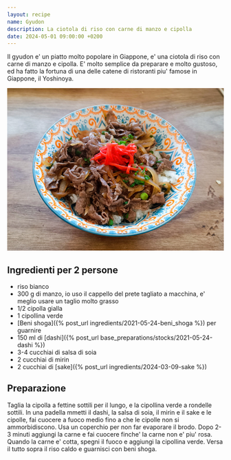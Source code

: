 ```yaml
---
layout: recipe
name: Gyudon
description: La ciotola di riso con carne di manzo e cipolla
date: 2024-05-01 09:00:00 +0200
---
```


Il gyudon e' un piatto molto popolare in Giappone, e' una ciotola di riso con carne di manzo e cipolla. E' molto semplice da preparare e molto gustoso, ed ha fatto la fortuna di una delle catene di ristoranti piu' famose in Giappone, il Yoshinoya.

![Oyakodon](/assets/images/gyudon.jpg)

## Ingredienti per 2 persone

- riso bianco
- 300 g di manzo, io uso il cappello del prete tagliato a macchina, e' meglio usare un taglio molto grasso
- 1/2 cipolla gialla
- 1 cipollina verde
- [Beni shoga]({% post_url ingredients/2021-05-24-beni_shoga %}) per guarnire
- 150 ml di [dashi]({% post_url base_preparations/stocks/2021-05-24-dashi %})
- 3-4 cucchiai di salsa di soia
- 2 cucchiai di mirin
- 2 cucchiai di [sake]({% post_url ingredients/2024-03-09-sake %})

## Preparazione

Taglia la cipolla a fettine sottili per il lungo, e la cipollina verde a rondelle sottili.
In una padella mmetti il dashi, la salsa di soia, il mirin e il sake e le cipolle, fai cuocere a fuoco medio fino a che le cipolle non si ammorbidiscono.
Usa un coperchio per non far evaporare il brodo. Dopo 2-3 minuti aggiungi la carne e fai cuocere finche' la carne non e' piu' rosa.
Quando la carne e' cotta, spegni il fuoco e aggiungi la cipollina verde. Versa il tutto sopra il riso caldo e guarnisci con beni shoga.
